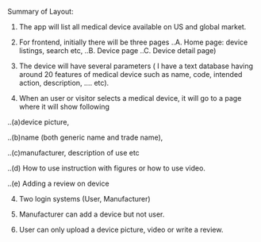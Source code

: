Summary of Layout:

1. The app will list all medical device available on US and global market.

2. For frontend, initially there will be three pages 
..A. Home page: device listings, search etc, 
..B. Device page
..C. Device detail page)

2. The device will have several parameters ( I have a text database having around 20 features of medical device such as name, code, intended action, description, …. etc).

3. When an user or visitor selects a medical device, it will go to a page where it will show following

..(a)device picture, 

..(b)name (both generic name and trade name),

..(c)manufacturer, description of use etc

..(d) How to use instruction with figures or how to use video.

..(e) Adding a review on device

4. Two login systems (User, Manufacturer)

5. Manufacturer can add a device but not user. 

6. User can only upload a device picture, video or write a review.